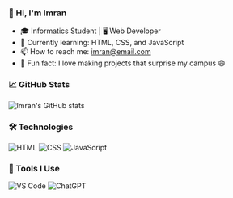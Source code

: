 ### 👋 Hi, I'm Imran
- 🎓 Informatics Student | 🖥️ Web Developer
- 🚀 Currently learning: HTML, CSS, and JavaScript
- 📫 How to reach me: imran@email.com
- 🌱 Fun fact: I love making projects that surprise my campus 😄

### 📈 GitHub Stats
![Imran's GitHub stats](https://github-readme-stats.vercel.app/api?username=USERNAME&show_icons=true&theme=tokyonight)

### 🛠️ Technologies
![HTML](https://skillicons.dev/icons?i=html)
![CSS](https://skillicons.dev/icons?i=css)
![JavaScript](https://skillicons.dev/icons?i=javascript)

### 🧰 Tools I Use
![VS Code](https://skillicons.dev/icons?i=vscode)
![ChatGPT](https://img.shields.io/badge/ChatGPT-AI--Assistant-brightgreen?logo=openai&logoColor=white)
